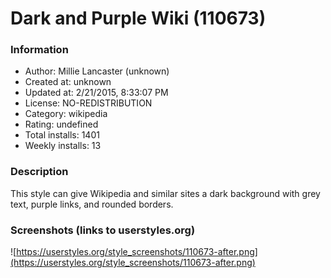 # Dark and Purple Wiki (110673)

### Information
- Author: Millie Lancaster (unknown)
- Created at: unknown
- Updated at: 2/21/2015, 8:33:07 PM
- License: NO-REDISTRIBUTION
- Category: wikipedia
- Rating: undefined
- Total installs: 1401
- Weekly installs: 13


### Description
This style can give Wikipedia and similar sites a dark background with grey text, purple links, and rounded borders.


### Screenshots (links to userstyles.org)
![https://userstyles.org/style_screenshots/110673-after.png](https://userstyles.org/style_screenshots/110673-after.png)


